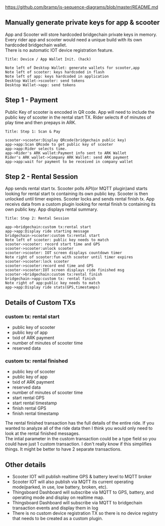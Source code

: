 https://github.com/bramp/js-sequence-diagrams/blob/master/README.md



## Manually generate private keys for app & scooter
App and Scooter will store hardcoded bridgechain private keys in memory. Every rider app and scooter would need a unique build with its own hardcoded bridgechain wallet.  
There is no automatic IOT device registration feature.

```sequence
Title: Device / App Wallet Init. (hack)

Note left of Desktop Wallet: generate wallets for scooter,app
Note left of scooter: keys hardcoded in flash
Note left of app: keys hardcoded in application
Desktop Wallet->scooter: send tokens
Desktop Wallet->app: send tokens

```

## Step 1 - Payment
Public Key of scooter is encoded in QR code. App will need to include the public key of scooter in the rental start TX.
Rider selects # of minutes of play time and then prepays in ARK.

```sequence
Title: Step 1: Scan & Pay

scooter->scooter:Display QRcode(bridgechain public key)
app->app:Scan QRcode to get public key of scooter
app->app:Rider selects time.
app->Rider's ARK wallet:Payment info sent to ARK Wallet
Rider's ARK wallet->Company ARK Wallet: send ARK payment
app->app:wait for payment to be received in company wallet

```
## Step 2 -  Rental Session
App sends rental start tx. Scooter polls API(or MQTT plugin)and starts looking for rental start tx containing its own public key. Scooter is then unlocked until timer expires. Scooter locks and sends rental finish tx. App receivs data from a custom plugin looking for rental finish tx containing its own public key. App displays rental summary.
```sequence
Title: Step 2: Rental Session

app->bridgechain:custom tx:rental start
app->app:Display ride starting message
bridgechain->scooter:custom tx:rental start
Note left of scooter: public key needs to match
scooter->scooter: record start time and GPS
scooter->scooter:unlock scooter
scooter->scooter: IOT screen displays countdown timer
Note right of scooter:fun with scooter until timer expires
scooter->scooter:lock scooter
scooter->scooter:record end time and GPS
scooter->scooter:IOT screen displays ride finished msg
scooter->bridgechain:custom tx:rental finish
bridgechain->app:custom tx: rental finish
Note right of app:public key needs to match
app->app:Display ride stats(GPS,timestamps)

```


## Details of Custom TXs
### custom tx: rental start 
- public key of scooter
- public key of app
- txid of ARK payment
- number of minutes of scooter time
- reserved data

### custom tx: rental finished
- public key of scooter
- public key of app
- txid of ARK payment
- reserved data
- number of minutes of scooter time
- start rental GPS
- start rental timestamp
- finish rental GPS
- finish rental timestamp

The rental finished transaction has the full details of the entire ride.
If you wanted to analyze all of the ride data then I think you would only need to look at the rental finished messages.  
The intial parameter in the custom transaction could be a type field so you could have just 1 custom transaction. I don't really know if this simplifies things. It might be better to have 2 separate transactions.


## Other details
- Scooter IOT will publish realtime GPS & battery level to MQTT broker
- Scooter IOT will also publish via MQTT its current operating mode(parked, in use, low battery, broken, etc).
- Thingsboard Dashboard will subscribe via MQTT to GPS, battery, and operating mode and display on realtime map. 
- Thingsboard Dashboard will subscribe via MQTT to bridgechain transaction events and display them in log
- There is no custom device registration TX so there is no device registry that needs to be created as a custom plugin. 



